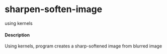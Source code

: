 # sharpen-soften-image
using kernels

#### Description
Using kernels, program creates a sharp-softened image from blurred image
